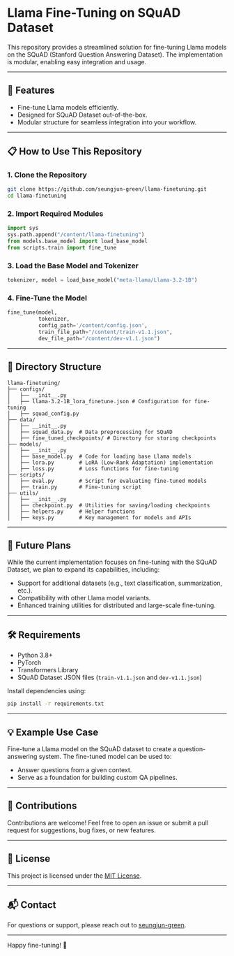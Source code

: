 # Llama Fine-Tuning on SQuAD Dataset

This repository provides a streamlined solution for fine-tuning Llama models on the SQuAD (Stanford Question Answering Dataset). The implementation is modular, enabling easy integration and usage.

---

## 🚀 Features

- Fine-tune Llama models efficiently.
- Designed for SQuAD Dataset out-of-the-box.
- Modular structure for seamless integration into your workflow.

---

## 📋 How to Use This Repository

### 1. Clone the Repository

```bash
git clone https://github.com/seungjun-green/llama-finetuning.git
cd llama-finetuning
```

### 2. Import Required Modules

```python
import sys
sys.path.append("/content/llama-finetuning")
from models.base_model import load_base_model
from scripts.train import fine_tune
```

### 3. Load the Base Model and Tokenizer

```python
tokenizer, model = load_base_model("meta-llama/Llama-3.2-1B")
```

### 4. Fine-Tune the Model

```python
fine_tune(model,
          tokenizer,
          config_path='/content/config.json',
          train_file_path="/content/train-v1.1.json",
          dev_file_path="/content/dev-v1.1.json")
```

---

## 📂 Directory Structure

```
llama-finetuning/
├── configs/
│   ├── __init__.py
│   ├── llama-3.2-1B_lora_finetune.json # Configuration for fine-tuning
│   ├── squad_config.py
├── data/
│   ├── __init__.py
│   ├── squad_data.py  # Data preprocessing for SQuAD
│   ├── fine_tuned_checkpoints/ # Directory for storing checkpoints
├── models/
│   ├── __init__.py
│   ├── base_model.py  # Code for loading base Llama models
│   ├── lora.py        # LoRA (Low-Rank Adaptation) implementation
│   ├── loss.py        # Loss functions for fine-tuning
├── scripts/
│   ├── eval.py        # Script for evaluating fine-tuned models
│   ├── train.py       # Fine-tuning script
├── utils/
│   ├── __init__.py
│   ├── checkpoint.py  # Utilities for saving/loading checkpoints
│   ├── helpers.py     # Helper functions
│   ├── keys.py        # Key management for models and APIs
```

---

## 🔮 Future Plans

While the current implementation focuses on fine-tuning with the SQuAD Dataset, we plan to expand its capabilities, including:

- Support for additional datasets (e.g., text classification, summarization, etc.).
- Compatibility with other Llama model variants.
- Enhanced training utilities for distributed and large-scale fine-tuning.

---

## 🛠 Requirements

- Python 3.8+
- PyTorch
- Transformers Library
- SQuAD Dataset JSON files (`train-v1.1.json` and `dev-v1.1.json`)

Install dependencies using:

```bash
pip install -r requirements.txt
```

---

## 💡 Example Use Case

Fine-tune a Llama model on the SQuAD dataset to create a question-answering system. The fine-tuned model can be used to:

- Answer questions from a given context.
- Serve as a foundation for building custom QA pipelines.

---

## 🤝 Contributions

Contributions are welcome! Feel free to open an issue or submit a pull request for suggestions, bug fixes, or new features.

---

## 📄 License

This project is licensed under the [MIT License](LICENSE).

---

## 📬 Contact

For questions or support, please reach out to [seungjun-green](https://github.com/seungjun-green).

---

Happy fine-tuning! 🎉

